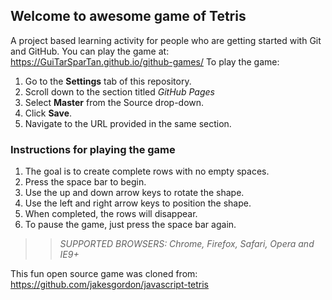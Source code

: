 ## Welcome to awesome game of Tetris

A project based learning activity for people who are getting started with Git and GitHub.
You can play the game at: https://GuiTarSparTan.github.io/github-games/
To play the game:
1. Go to the **Settings** tab of this repository.
1. Scroll down to the section titled _GitHub Pages_
1. Select **Master** from the Source drop-down.
1. Click **Save**.
1. Navigate to the URL provided in the same section.

### Instructions for playing the game

1. The goal is to create complete rows with no empty spaces. 
2. Press the space bar to begin.
3. Use the up and down arrow keys to rotate the shape.
4. Use the left and right arrow keys to position the shape.
5. When completed, the rows will disappear.
6. To pause the game, just press the space bar again.

>> _*SUPPORTED BROWSERS*: Chrome, Firefox, Safari, Opera and IE9+_

This fun open source game was cloned from: https://github.com/jakesgordon/javascript-tetris
